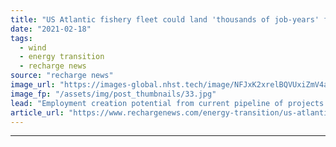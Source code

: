 ```yaml
---
title: "US Atlantic fishery fleet could land 'thousands of job-years' from work in offshore wind"
date: "2021-02-18"
tags: 
  - wind
  - energy transition
  - recharge news
source: "recharge news"
image_url: "https://images-global.nhst.tech/image/NFJxK2xrelBQVUxiZmV4aFk3bktnenpQbGZlVjhUR2IwdERzZGVGb092TT0=/nhst/binary/762fd038c63795990cfcbc33b5b56194"
image_fp: "/assets/img/post_thumbnails/33.jpg"
lead: "Employment creation potential from current pipeline of projects off eastern seaboard put at 2,600 job-hours by New York State Economic Research & Development Authority study"
article_url: "https://www.rechargenews.com/energy-transition/us-atlantic-fishery-fleet-could-land-thousands-of-job-years-from-work-in-offshore-wind/2-1-965635"
---
```


---

